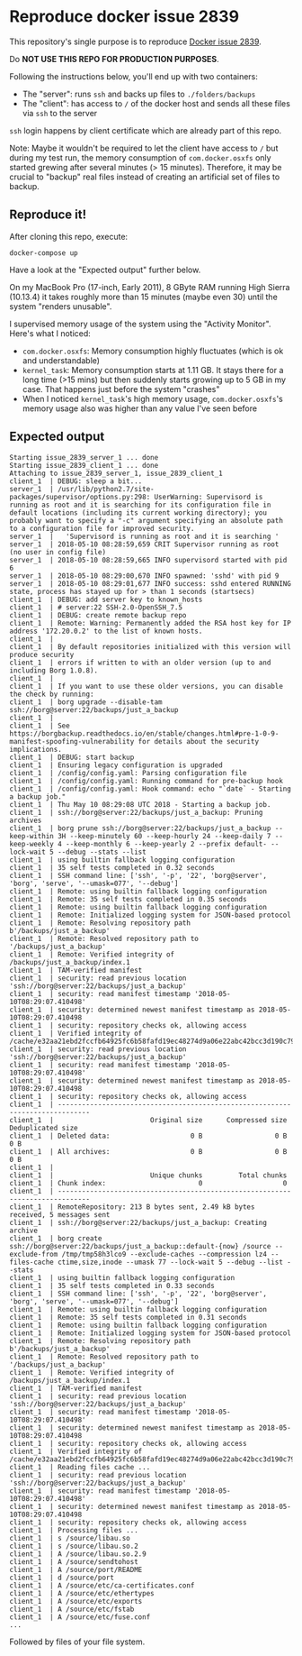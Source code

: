 # Reproduce docker issue 2839
This repository's single purpose is to reproduce [Docker issue 2839](https://github.com/docker/for-mac/issues/2839).

Do **NOT USE THIS REPO FOR PRODUCTION PURPOSES**.

Following the instructions below, you'll end up with two containers:
 - The "server": runs `ssh` and backs up files to `./folders/backups`
 - The "client": has access to `/` of the docker host and sends all these files via `ssh` to the server

`ssh` login happens by client certificate which are already part of this repo.

Note: Maybe it wouldn't be required to let the client have access to `/` but during my test run, the memory consumption of `com.docker.osxfs` only started grewing after several minutes (> 15 minutes). Therefore, it may be crucial to "backup" real files instead of creating an artificial set of files to backup.

## Reproduce it!
After cloning this repo, execute:
```
docker-compose up
```
Have a look at the "Expected output" further below.

On my MacBook Pro (17-inch, Early 2011), 8 GByte RAM running High Sierra (10.13.4) it takes roughly more than 15 minutes (maybe even 30) until the system "renders unusable".

I supervised memory usage of the system using the "Activity Monitor". Here's what I noticed:
 - `com.docker.osxfs`: Memory consumption highly fluctuates (which is ok and understandable)
 - `kernel_task`: Memory consumption starts at 1.11 GB. It stays there for a long time (>15 mins) but then suddenly starts growing up to 5 GB in my case. That happens just before the system "crashes"
 - When I noticed `kernel_task`'s high memory usage, `com.docker.osxfs`'s memory usage also was higher than any value I've seen before

## Expected output
```
Starting issue_2839_server_1 ... done
Starting issue_2839_client_1 ... done
Attaching to issue_2839_server_1, issue_2839_client_1
client_1  | DEBUG: sleep a bit...
server_1  | /usr/lib/python2.7/site-packages/supervisor/options.py:298: UserWarning: Supervisord is running as root and it is searching for its configuration file in default locations (including its current working directory); you probably want to specify a "-c" argument specifying an absolute path to a configuration file for improved security.
server_1  |   'Supervisord is running as root and it is searching '
server_1  | 2018-05-10 08:28:59,659 CRIT Supervisor running as root (no user in config file)
server_1  | 2018-05-10 08:28:59,665 INFO supervisord started with pid 6
server_1  | 2018-05-10 08:29:00,670 INFO spawned: 'sshd' with pid 9
server_1  | 2018-05-10 08:29:01,677 INFO success: sshd entered RUNNING state, process has stayed up for > than 1 seconds (startsecs)
client_1  | DEBUG: add server key to known_hosts
client_1  | # server:22 SSH-2.0-OpenSSH_7.5
client_1  | DEBUG: create remote backup repo
client_1  | Remote: Warning: Permanently added the RSA host key for IP address '172.20.0.2' to the list of known hosts.
client_1  |
client_1  | By default repositories initialized with this version will produce security
client_1  | errors if written to with an older version (up to and including Borg 1.0.8).
client_1  |
client_1  | If you want to use these older versions, you can disable the check by running:
client_1  | borg upgrade --disable-tam ssh://borg@server:22/backups/just_a_backup
client_1  |
client_1  | See https://borgbackup.readthedocs.io/en/stable/changes.html#pre-1-0-9-manifest-spoofing-vulnerability for details about the security implications.
client_1  | DEBUG: start backup
client_1  | Ensuring legacy configuration is upgraded
client_1  | /config/config.yaml: Parsing configuration file
client_1  | /config/config.yaml: Running command for pre-backup hook
client_1  | /config/config.yaml: Hook command: echo "`date` - Starting a backup job."
client_1  | Thu May 10 08:29:08 UTC 2018 - Starting a backup job.
client_1  | ssh://borg@server:22/backups/just_a_backup: Pruning archives
client_1  | borg prune ssh://borg@server:22/backups/just_a_backup --keep-within 3H --keep-minutely 60 --keep-hourly 24 --keep-daily 7 --keep-weekly 4 --keep-monthly 6 --keep-yearly 2 --prefix default- --lock-wait 5 --debug --stats --list
client_1  | using builtin fallback logging configuration
client_1  | 35 self tests completed in 0.32 seconds
client_1  | SSH command line: ['ssh', '-p', '22', 'borg@server', 'borg', 'serve', '--umask=077', '--debug']
client_1  | Remote: using builtin fallback logging configuration
client_1  | Remote: 35 self tests completed in 0.35 seconds
client_1  | Remote: using builtin fallback logging configuration
client_1  | Remote: Initialized logging system for JSON-based protocol
client_1  | Remote: Resolving repository path b'/backups/just_a_backup'
client_1  | Remote: Resolved repository path to '/backups/just_a_backup'
client_1  | Remote: Verified integrity of /backups/just_a_backup/index.1
client_1  | TAM-verified manifest
client_1  | security: read previous location 'ssh://borg@server:22/backups/just_a_backup'
client_1  | security: read manifest timestamp '2018-05-10T08:29:07.410498'
client_1  | security: determined newest manifest timestamp as 2018-05-10T08:29:07.410498
client_1  | security: repository checks ok, allowing access
client_1  | Verified integrity of /cache/e32aa21ebd2fccfb64925fc6b58fafd19ec48274d9a06e22abc42bcc3d190c79/chunks
client_1  | security: read previous location 'ssh://borg@server:22/backups/just_a_backup'
client_1  | security: read manifest timestamp '2018-05-10T08:29:07.410498'
client_1  | security: determined newest manifest timestamp as 2018-05-10T08:29:07.410498
client_1  | security: repository checks ok, allowing access
client_1  | ------------------------------------------------------------------------------
client_1  |                        Original size      Compressed size    Deduplicated size
client_1  | Deleted data:                    0 B                  0 B                  0 B
client_1  | All archives:                    0 B                  0 B                  0 B
client_1  |
client_1  |                        Unique chunks         Total chunks
client_1  | Chunk index:                       0                    0
client_1  | ------------------------------------------------------------------------------
client_1  | RemoteRepository: 213 B bytes sent, 2.49 kB bytes received, 5 messages sent
client_1  | ssh://borg@server:22/backups/just_a_backup: Creating archive
client_1  | borg create ssh://borg@server:22/backups/just_a_backup::default-{now} /source --exclude-from /tmp/tmp58h3lco9 --exclude-caches --compression lz4 --files-cache ctime,size,inode --umask 77 --lock-wait 5 --debug --list --stats
client_1  | using builtin fallback logging configuration
client_1  | 35 self tests completed in 0.33 seconds
client_1  | SSH command line: ['ssh', '-p', '22', 'borg@server', 'borg', 'serve', '--umask=077', '--debug']
client_1  | Remote: using builtin fallback logging configuration
client_1  | Remote: 35 self tests completed in 0.31 seconds
client_1  | Remote: using builtin fallback logging configuration
client_1  | Remote: Initialized logging system for JSON-based protocol
client_1  | Remote: Resolving repository path b'/backups/just_a_backup'
client_1  | Remote: Resolved repository path to '/backups/just_a_backup'
client_1  | Remote: Verified integrity of /backups/just_a_backup/index.1
client_1  | TAM-verified manifest
client_1  | security: read previous location 'ssh://borg@server:22/backups/just_a_backup'
client_1  | security: read manifest timestamp '2018-05-10T08:29:07.410498'
client_1  | security: determined newest manifest timestamp as 2018-05-10T08:29:07.410498
client_1  | security: repository checks ok, allowing access
client_1  | Verified integrity of /cache/e32aa21ebd2fccfb64925fc6b58fafd19ec48274d9a06e22abc42bcc3d190c79/chunks
client_1  | Reading files cache ...
client_1  | security: read previous location 'ssh://borg@server:22/backups/just_a_backup'
client_1  | security: read manifest timestamp '2018-05-10T08:29:07.410498'
client_1  | security: determined newest manifest timestamp as 2018-05-10T08:29:07.410498
client_1  | security: repository checks ok, allowing access
client_1  | Processing files ...
client_1  | s /source/libau.so
client_1  | s /source/libau.so.2
client_1  | A /source/libau.so.2.9
client_1  | A /source/sendtohost
client_1  | A /source/port/README
client_1  | d /source/port
client_1  | A /source/etc/ca-certificates.conf
client_1  | A /source/etc/ethertypes
client_1  | A /source/etc/exports
client_1  | A /source/etc/fstab
client_1  | A /source/etc/fuse.conf
...
```
Followed by files of your file system.
